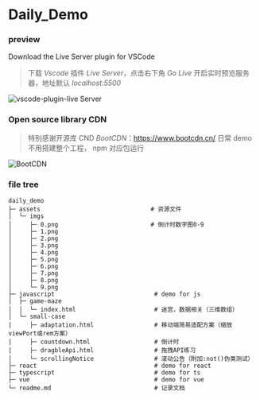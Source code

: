 # Daily_Demo

### preview

Download the Live Server plugin for VSCode

> 下载 _Vscode_ 插件 _Live Server_，点击右下角 _Go Live_ 开启实时预览服务器，地址默认 _localhost:5500_

![vscode-plugin-live Server](https://techstacker.com/static/b67ab1adeadeacd5164ee69e6cc07048/4d3f1/vscode-live-server-extension.png)

### Open source library CDN

> 特别感谢开源库 CND _BootCDN_：https://www.bootcdn.cn/
> 日常 demo 不用搭建整个工程， npm 对应包运行

![BootCDN](https://img-blog.csdnimg.cn/990cb9b7769548a9af377808fa943c56.png)

### file tree

```text
daily_demo
├─ assets                               # 资源文件
│  └─ imgs
│     ├─ 0.png                          # 倒计时数字图0-9
│     ├─ 1.png
│     ├─ 2.png
│     ├─ 3.png
│     ├─ 4.png
│     ├─ 5.png
│     ├─ 6.png
│     ├─ 7.png
│     ├─ 8.png
│     └─ 9.png
├─ javascript                            # demo for js
│  ├─ game-maze
│  │  └─ index.html                      # 迷宫，数据相关（三维数组）
│  └─ small-case
|     ├─ adaptation.html                 # 移动端简易适配方案（缩放viewPort或rem方案）
|     ├─ countdown.html                  # 倒计时
|     ├─ dragbleApi.html                 # 拖拽API练习
│     └─ scrollingNotice                 # 滚动公告（附加:not()伪类测试）
├─ react                                 # demo for react
├─ typescript                            # demo for ts
├─ vue                                   # demo for vue
└─ readme.md                             # 记录文档
```
